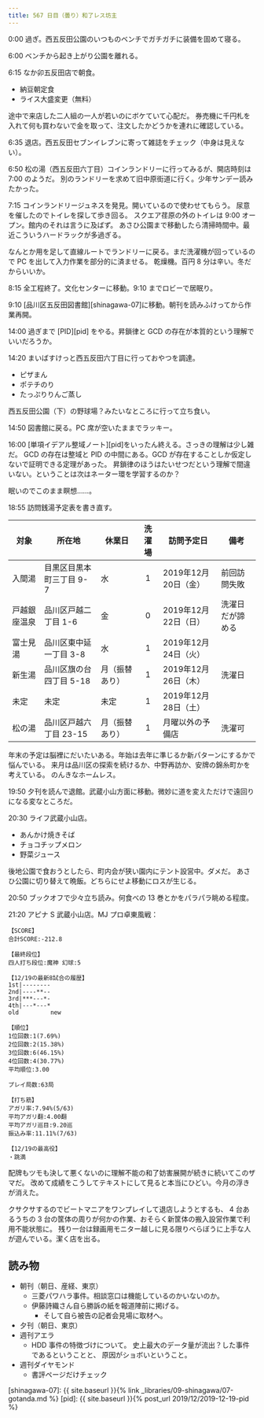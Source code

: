 ```yaml
---
title: 567 日目（曇り）和了レス坊主
---
```


0:00 過ぎ。西五反田公園のいつものベンチでガチガチに装備を固めて寝る。

6:00 ベンチから起き上がり公園を離れる。

6:15 なか卯五反田店で朝食。

* 納豆朝定食
* ライス大盛変更（無料）

途中で来店した二人組の一人が若いのにボケていて心配だ。
券売機に千円札を入れて何も買わないで金を取って、注文したかどうかを連れに確認している。

6:35 退店。西五反田セブンイレブンに寄って雑誌をチェック（中身は見えない）。

6:50 松の湯（西五反田六丁目）コインランドリーに行ってみるが、開店時刻は 7:00 のようだ。
別のランドリーを求めて旧中原街道に行く。少年サンデー読みたかった。

7:15 コインランドリージュネスを発見。開いているので使わせてもらう。
尿意を催したのでトイレを探して歩き回る。
スクエア荏原の外のトイレは 9:00 オープン。館内のそれは言うに及ばず。
あさひ公園まで移動したら清掃時間中。最近こういうハードラックが多過ぎる。

なんとか用を足して直線ルートでランドリーに戻る。まだ洗濯機が回っているので PC を出して入力作業を部分的に済ませる。
乾燥機。百円 8 分は辛い。冬だからいいか。

8:15 全工程終了。文化センターに移動。9:10 までロビーで居眠り。

9:10 [品川区五反田図書館][shinagawa-07]に移動。朝刊を読みふけってから作業再開。

14:00 過ぎまで [PID][pid] をやる。昇鎖律と GCD の存在が本質的という理解でいいだろうか。

14:20 まいばすけっと西五反田六丁目に行っておやつを調達。

* ピザまん
* ポテチのり
* たっぷりりんご蒸し

西五反田公園（下）の野球場？みたいなところに行って立ち食い。

14:50 図書館に戻る。PC 席が空いたままでラッキー。

16:00 [単項イデアル整域ノート][pid]をいったん終える。さっきの理解は少し雑だ。
GCD の存在は整域と PID の中間にある。GCD が存在することしか仮定しないで証明できる定理があった。
昇鎖律のほうはたいせつだという理解で間違いない。ということは次はネーター環を学習するのか？

眠いのでこのまま瞑想……。

18:55 訪問銭湯予定表を書き直す。

| 対象         | 所在地                   | 休業日         | 洗濯場 | 訪問予定日           | 備考             |
| ------------ | ------------------------ | -------------- | :----: | -------------------- | ---------------- |
| 入間湯       | 目黒区目黒本町三丁目 9-7 | 水             |   1    | 2019年12月20日（金） | 前回訪問失敗     |
| 戸越銀座温泉 | 品川区戸越二丁目 1-6     | 金             |   0    | 2019年12月22日（日） | 洗濯日だが諦める |
| 富士見湯     | 品川区東中延一丁目 3-8   | 水             |   1    | 2019年12月24日（火） |                  |
| 新生湯       | 品川区旗の台四丁目 5-18  | 月（振替あり） |   1    | 2019年12月26日（木） | 洗濯日           |
| 未定         | 未定                     | 未定           |   1    | 2019年12月28日（土） |                  |
| 松の湯       | 品川区戸越六丁目 23-15   | 月（振替あり） |   1    | 月曜以外の予備店     | 洗濯可           |

年末の予定は脳裡にだいたいある。年始は去年に準じるか新パターンにするかで悩んでいる。
来月は品川区の探索を続けるか、中野再訪か、安牌の錦糸町かを考えている。
のんきなホームレス。

19:50 夕刊を読んで退館。武蔵小山方面に移動。微妙に道を変えただけで遠回りになる変なところだ。

20:30 ライフ武蔵小山店。

* あんかけ焼きそば
* チョコチップメロン
* 野菜ジュース

後地公園で食おうとしたら、町内会が狭い園内にテント設営中。ダメだ。
あさひ公園に切り替えて晩飯。どちらにせよ移動にロスが生じる。

20:50 ブックオフで少々立ち読み。何食べの 13 巻とかをパラパラ眺める程度。

21:20 アピナ S 武蔵小山店。MJ プロ卓東風戦：

```text
【SCORE】
合計SCORE:-212.8

【最終段位】
四人打ち段位:魔神 幻球:5

【12/19の最新8試合の履歴】
1st|--------
2nd|----**--
3rd|***---*-
4th|---*---*
old         new

【順位】
1位回数:1(7.69%)
2位回数:2(15.38%)
3位回数:6(46.15%)
4位回数:4(30.77%)
平均順位:3.00

プレイ局数:63局

【打ち筋】
アガリ率:7.94%(5/63)
平均アガリ翻:4.00翻
平均アガリ巡目:9.20巡
振込み率:11.11%(7/63)

【12/19の最高役】
・跳満
```

配牌もツモも決して悪くないのに理解不能の和了妨害展開が続きに続いてこのザマだ。
改めて成績をこうしてテキストにして見ると本当にひどい。今月の浮きが消えた。

クサクサするのでビートマニアをワンプレイして退店しようとするも、
4 台あるうちの 3 台の筐体の周りが何かの作業、おそらく新筐体の搬入設営作業で利用不能状態に。
残り一台は録画用モニター越しに見る限りべらぼうに上手な人が遊んでいる。潔く店を出る。

## 読み物

* 朝刊（朝日、産経、東京）
  * 三菱パワハラ事件。相談窓口は機能しているのかいないのか。
  * 伊藤詩織さん自ら勝訴の紙を報道陣前に掲げる。
    * そして自ら被告の記者会見場に取材へ。
* 夕刊（朝日、東京）
* 週刊アエラ
  * HDD 事件の特徴づけについて。
    史上最大のデータ量が流出？した事件であるということと、
    原因がショボいということ。
* 週刊ダイヤモンド
  * 書評ページだけチェック

[shinagawa-07]: {{ site.baseurl }}{% link _libraries/09-shinagawa/07-gotanda.md %}
[pid]: {{ site.baseurl }}{% post_url 2019/12/2019-12-19-pid %}
